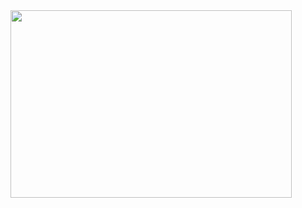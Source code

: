 
<img src="https://media.giphy.com/media/3Vgl2xHYud11NvNoLJ/giphy.gif" width="450" height="300" />

